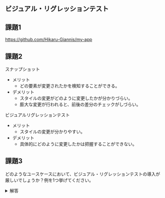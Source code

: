 ## ビジュアル・リグレッションテスト

## 課題1
https://github.com/Hikaru-Giannis/my-app

## 課題2
スナップショット
- メリット
  - どの要素が変更されたかを検知することができる。
- デメリット
  - スタイルの変更がどのように変更したかが分かりづらい。
  - 膨大な変更が行われると、前後の差分のチェックがしづらい。

ビジュアルリグレッションテスト
- メリット
  - スタイルの変更が分かりやすい。
- デメリット
  - 具体的にどのように変更したかは把握することができない。

## 課題3
どのようなユースケースにおいて、ビジュアル・リグレッションテストの導入が厳しいでしょうか？例を1つ挙げてください。

<details>
<summary>解答</summary>
個人的解答
<br>
1. リアルタイムデータを反映する必要がある場合、頻繁にUIが変更されるような画面。
<br>
2. 複雑なアニメーションが実装されている画面。
<br>
3. 複数のデバイス間で互換性があるアプリケーションの場合、デバイスごとでUIが大きく
異なる画面。
<br>
4. リソースが限られている場合
</details>
